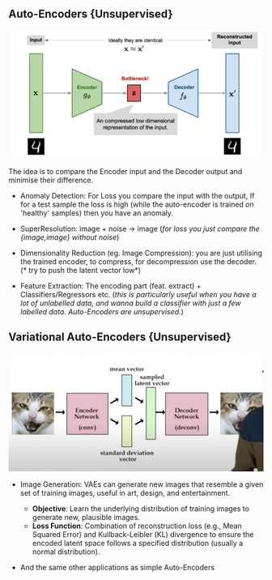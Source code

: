 ## Auto-Encoders {Unsupervised}
![](imgs/ae.png)

The idea is to compare the Encoder input and the Decoder output and minimise their difference.

- Anomaly Detection: For Loss you compare the input with the output, If for a test sample the loss is high (while the auto-encoder is trained on 'healthy' samples) then you have an anomaly.

- SuperResolution: image + noise -> image (*for loss you just compare the {image,image} without noise*)

- Dimensionality Reduction (eg. Image Compression): you are just utilising the trained encoder, to compress, for decompression use the decoder. (* try to push the latent vector low*)

- Feature Extraction: The encoding part (feat. extract) + Classifiers/Regressors etc. (*this is particularly useful when you have a lot of unlabelled data, and wanna build a classifier with just a few labelled data. Auto-Encoders are unsupervised.*)




## Variational Auto-Encoders {Unsupervised}
![](imgs/vae.png)
- Image Generation: VAEs can generate new images that resemble a given set of training images, useful in art, design, and entertainment.
	- **Objective**: Learn the underlying distribution of training images to generate new, plausible images.
	- **Loss Function**: Combination of reconstruction loss (e.g., Mean Squared Error) and Kullback-Leibler (KL) divergence to ensure the encoded latent space follows a specified distribution (usually a normal distribution).

- And the same other applications as simple Auto-Encoders